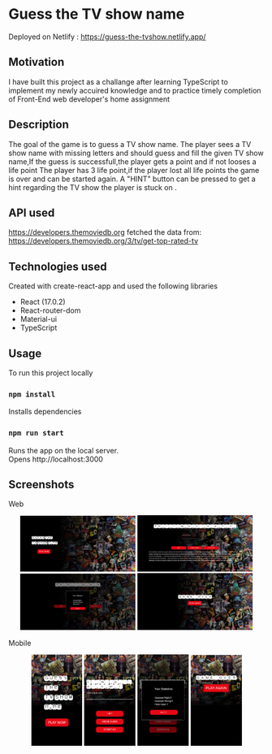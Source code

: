 # Guess the TV show name

Deployed on Netlify : https://guess-the-tvshow.netlify.app/

## Motivation

I have built this project as a challange after learning TypeScript to implement my newly accuired knowledge and to practice timely completion of Front-End web developer's home assignment

## Description

The goal of the game is to guess a TV show name.
The player sees a TV show name with missing letters and should guess and fill the given TV show name,If the guess is successfull,the player gets a point and if not looses a life point
The player has 3 life point,if the player lost all life points the game is over and can be started again.
A "HINT" button can be pressed to get a hint regarding the TV show the player is stuck on
.

## API used

https://developers.themoviedb.org
fetched the data from:
https://developers.themoviedb.org/3/tv/get-top-rated-tv

## Technologies used

Created with create-react-app and used the following libraries

- React (17.0.2)
- React-router-dom
- Material-ui
- TypeScript

## Usage

To run this project locally

### `npm install`

Installs dependencies

### `npm run start`

Runs the app on the local server.<br>
Opens http://localhost:3000

## Screenshots

Web

<p align="center">  
      <img alt="home" src="/public/screenshots/home-web.PNG" width="45%">
      <img alt="gameplay" src="public/screenshots/gameplay-web.PNG" width="45%">
      <img alt="popup" src="public/screenshots/popup-web.PNG" width="45%">
      <img alt="gameover" src="public/screenshots/gameover-web.PNG" width="45%">
</p>
Mobile
<p align="center">  
      <img alt="mobilehome" src="public/screenshots/home-mobile.PNG" width="20%">
      <img alt="mobilegameplay" src="public/screenshots/gameplay-mobile.PNG" width="20%">
      <img alt="mobilepopup" src="public/screenshots/popup-mobile.PNG" width="20%">
      <img alt="mobilegameover" src="public/screenshots/gameover-mobile.PNG" width="20%">
</p>
